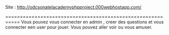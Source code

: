 Site : http://odcsonatelacademyphpproject.000webhostapp.com/

===========================================================
Vous pouvez vous connecter en admin , creer des questions et 
vous connecter een user pour jouer. Vous pouvez aller voir ou vous amuser.